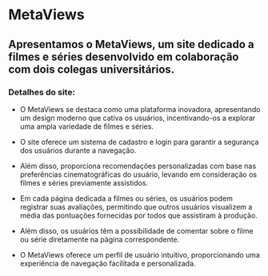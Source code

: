 ﻿# MetaViews

## Apresentamos o MetaViews, um site dedicado a filmes e séries desenvolvido em colaboração com dois colegas universitários.
### Detalhes do site:

- O MetaViews se destaca como uma plataforma inovadora, apresentando um design moderno que cativa os usuários, incentivando-os a explorar uma ampla variedade de filmes e séries.

- O site oferece um sistema de cadastro e login para garantir a segurança dos usuários durante a navegação. 

- Além disso, proporciona recomendações personalizadas com base nas preferências cinematográficas do usuário, levando em consideração os filmes e séries previamente assistidos.

- Em cada página dedicada a filmes ou séries, os usuários podem registrar suas avaliações, permitindo que outros usuários visualizem a média das pontuações fornecidas por todos que assistiram à produção. 

- Além disso, os usuários têm a possibilidade de comentar sobre o filme ou série diretamente na página correspondente.

- O MetaViews oferece um perfil de usuário intuitivo, proporcionando uma experiência de navegação facilitada e personalizada.
